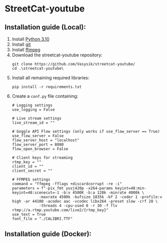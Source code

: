 # StreetCat-youtube

## Installation guide (Local):
1) Install [Python 3.10](https://www.python.org/downloads/)
2) Install [git](https://git-scm.com/downloads)
3) Install [ffmpeg](https://ffmpeg.org/download.html)
4) Download the streetcat-youtube repository:
   ```
   git clone https://github.com/Vasysik/streetcat-youtube/
   cd .\streetcat-youtube\
   ```
5) Install all remaining required libraries:
   ```
   pip install -r requirements.txt
   ```
6) Create a ```conf.py``` file containing:
    ```
    # Logging settings
    use_logging = False
   
    # Live stream settings
    live_stream_id = ""
   
    # Goggle API Flow settings (only works if use_flow_server == True)
    use_flow_server = False
    flow_server_host = "localhost"
    flow_server_port = 8080
    flow_open_browser = False

    # Client keys for streaming
    rtmp_key = ""
    client_id = ""
    client_secret = ""

    # FFMPEG settings
    command = "ffmpeg -fflags +discardcorrupt -re -i"
    parameters = f"-pix_fmt yuvj420p -x264-params keyint=48:min-keyint=48:scenecut=-1 -b:v 4500K -b:a 128k -minrate 4000k \
                -maxrate 4500k -bufsize 1835k -bf 2 -coder 1 -profile:v high -ar 44100 -acodec aac -vcodec libx264 -preset slow -crf 28 \
                -threads 4 -cpu-used 0 -r 30 -f flv rtmp://a.rtmp.youtube.com/live2/{rtmp_key}"
    use_text = True
    font_file = "./CALIBRI.TTF"
    ```

## Installation guide (Docker):
